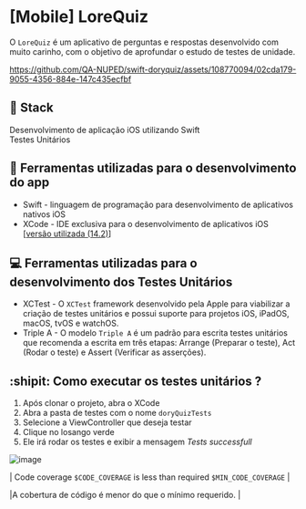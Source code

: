 # [Mobile]  LoreQuiz 
O ` LoreQuiz ` é um aplicativo de perguntas e respostas desenvolvido com muito carinho, com o objetivo de aprofundar o estudo de testes de unidade. 



https://github.com/QA-NUPED/swift-doryquiz/assets/108770094/02cda179-9055-4356-884e-147c435ecfbf



## 🚀 Stack  </br>
Desenvolvimento de aplicação iOS utilizando Swift </br>
Testes Unitários

## :wrench: Ferramentas utilizadas para o desenvolvimento do app 
* Swift - linguagem de programação para desenvolvimento de aplicativos nativos iOS </br>
* XCode - IDE exclusiva para o desenvolvimento de aplicativos iOS [[versão utilizada (14.2)](https://developer.apple.com/xcode/resources/)] </br>

## :computer: Ferramentas utilizadas para o desenvolvimento dos Testes Unitários 
* XCTest - O ` XCTest ` framework desenvolvido pela Apple para viabilizar a criação de testes unitários e possui suporte para projetos iOS, iPadOS, macOS, tvOS e watchOS. </br>
* Triple A - O modelo ` Triple A `  é um padrão para escrita testes unitários que recomenda a escrita em três etapas: Arrange (Preparar o teste), Act (Rodar o teste) e Assert (Verificar as asserções).

## :shipit: Como executar os testes unitários ? 
1. Após clonar o projeto, abra o XCode 
2. Abra a pasta de testes com o nome ` doryQuizTests `
3. Selecione a ViewController que deseja testar 
4. Clique no losango verde
5. Ele irá rodar os testes e exibir a mensagem *Tests successfull* 

![image](https://github.com/QA-NUPED/swift-doryquiz/assets/108770094/ae74e804-42d5-4873-8111-9e061956ca02)

| Code coverage `$CODE_COVERAGE` is less than required `$MIN_CODE_COVERAGE` |

|A cobertura de código é menor do que o mínimo requerido. |


